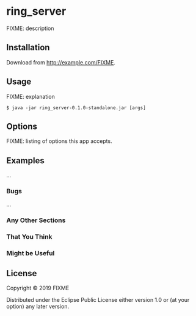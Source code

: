 # ring_server

FIXME: description

## Installation

Download from http://example.com/FIXME.

## Usage

FIXME: explanation

    $ java -jar ring_server-0.1.0-standalone.jar [args]

## Options

FIXME: listing of options this app accepts.

## Examples

...

### Bugs

...

### Any Other Sections
### That You Think
### Might be Useful

## License

Copyright © 2019 FIXME

Distributed under the Eclipse Public License either version 1.0 or (at
your option) any later version.
